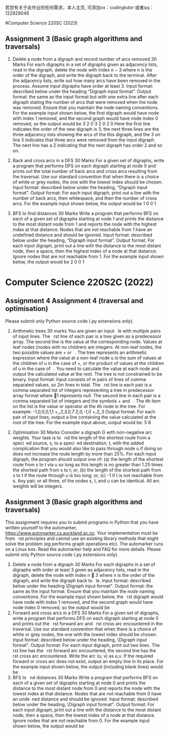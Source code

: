 若您有关于此作业的任何需求，本人主页, 可添加vx：codingtutor 或者qq：122929048

#Computer Science 220SC (2023)

## Assignment 3 (Basic graph algorithms and traversals)
1. Delete a node from a digraph and record number of arcs removed 30 Marks
For each digraphs in a set of digraphs given as adjacency lists, read in the digraph,
delete the node with index n − 3 where n is the order of the digraph, and write the
digraph back to the terminal. After the adjacency lists, write out how many arcs
have been removed in the process. Assume input digraphs have order at least 3.
Input format: described below under the heading “Digraph input format”.
Output format: the same as the input format but with one extra line after each
digraph stating the number of arcs that were removed when the node was removed.
Ensure that you maintain the node naming conventions.
For the example input shown below, the first digraph would have node with index
1 removed, and the second graph would have node index 0 removed, so the output
would be
3
2
0
3
2
0
2
0
Here the first line indicates the order of the new digraph is 3, the next three lines
are the three adjacency lists showing the arcs of the this digraph, and the 3 on line
5 indicates that three arcs were removed from the input digraph. The next line has
a 2 indicating that the next digraph has order 2 and so on.

2. Back and cross arcs in a DFS 30 Marks
For a given set of digraphs, write a program that performs DFS on each digraph
starting at node 0 and prints out the total number of back arcs and cross arcs resulting
from the traversal. Use our standard convention that when there is a choice of white
or grey nodes, the one with the lowest index should be chosen.
Input format: described below under the heading, “Digraph input format”.
Output format: For each input digraph, print out a line with the number of back
arcs, then whitespace, and then the number of cross arcs.
For the example input shown below, the output would be
1 0
0 1

3. BFS to find distances 30 Marks
Write a program that performs BFS on each of a given set of digraphs starting at
node 1 and prints the distance to the most distant node from 1 and reports the node
with the highest index at that distance. Nodes that are not reachable from 1 have
an undefined distance and should be ignored.
Input format: described below under the heading, “Digraph input format”.
Output format: For each input digraph, print out a line with the distance to the
most distant node, then a space, then the highest index of a node at that distance.
Ignore nodes that are not reachable from 1.
For the example input shown below, the output would be
2 0
0 1





# Computer Science 220S2C (2022)

## Assignment 4 Assignment 4 (traversal and optimisation)
Please submit only Python source code (.py extensions only).
1. Arithmetic trees 30 marks
You are given an input  le with multiple pairs of input lines. The  rst line of each
pair is a tree given as a predecessor array. The second line is the value at the
corresponding node. Values at leaf nodes (nodes with no children) are integers. At
non-leaf nodes, the two possible values are + or  .
The tree represents an arithmetic expression where the value at a non-leaf node u is
the sum of values at the children of u in the case of +, or the product of values at
the children of u in the case of  .
You need to calculate the value at each node and output the calculated value at the
root. The tree is not constrained to be binary.
Input format: Input consists of m pairs of lines of comma separated values, so
2m lines in total. The  rst line is each pair is a comma separated list of integers
representing a tree in predecessor array format where 􀀀1 represents null.
The second line in each pair is a comma separated list of integers and the symbols +
and  . The ith item on the list is the value or operator at the ith node in the tree.
For example:
-1,0,0,0,1,1
+,*,2,3,0,7
2,0,-1,0
+,3,*,3
Output format: For each pair of input lines, output a line containing the value
calculated at the root of the tree.
For the example input above, output would be:
5
6

2. Optimisation 30 Marks
Consider a digraph G with non-negative arc weights. Your task is to  nd the length
of the shortest route from a speci ed source, s, to a speci ed destination, t, with the
added complication that you would also like to pass through node u if doing so does
not increase the route length by more than 25%.
For each input digraph, the program should output one of:
(a) the length of the shortest route from s to t via u so long as this length is no
greater than 1.25 times the shortest path from s to t; or,
(b) the length of the shortest path from s to t if the route through u is too long; or,
(c) -1 if t is not reachable from s.
Any pair, or all three, of the nodes s, t, and u can be identical. All arc weights will
be integers.





## Assignment 3 (Basic graph algorithms and traversals)

This assignment requires you to submit programs in Python that you have written yourself
to the automarker, https://www.automarker.cs.auckland.ac.nz. Your implementation
must be from  rst principles and cannot use an existing library methods that might solve
the problem (eg performs graph operations etc).
The automarker runs on a Linux box. Read the automarker help and FAQ for more
details.
Please submit only Python source code (.py extensions only).


1. Delete a node from a digraph 30 Marks
For each digraphs in a set of digraphs with order at least 3 given as adjacency lists,
read in the digraph, delete the node with index n 􀀀 3 where n is the order of the
digraph, and write the digraph back to  le.
Input format: described below under the heading \Digraph input format".
Output format: the same as the input format. Ensure that you maintain the node
naming conventions.
For the example input shown below, the  rst digraph would have node with index
1 removed, and the second graph would have node index 0 removed, so the output
would be
2. Forward and cross arcs in a DFS 30 Marks
For a given set of digraphs, write a program that performs DFS on each digraph
starting at node 0 and prints out the  rst forward arc and  rst cross arc encountered
in the traversal. Use our standard convention that when there is a choice of white or
grey nodes, the one with the lowest index should be chosen.
Input format: described below under the heading, \Digraph input format".
Output format: For each input digraph, print out two lines. The  rst line has
the  rst forward arc encountered, the second line has the  rst cross arc encountered.
Write the arc (u; v) as u,v. If the required forward or cross arc does not exist, output
an empty line in its place.
For the example input shown below, the output (including blank lines) would be
3. BFS to  nd distances 30 Marks
Write a program that performs BFS on each of a given set of digraphs starting at
node 0 and prints the distance to the most distant node from 0 and reports the node
with the lowest index at that distance. Nodes that are not reachable from 0 have an
unde ned distance and should be ignored.
Input format: described below under the heading, \Digraph input format".
Output format: For each input digraph, print out a line with the distance to the
most distant node, then a space, then the lowest index of a node at that distance.
Ignore nodes that are not reachable from 0.
For the example input shown below, the output would be
